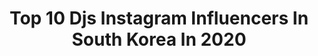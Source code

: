 ---
title: Top 10 Djs Instagram Influencers In South Korea In 2020
description: >-
  Find top djs Instagram influencers in South Korea in 2020. Most popular hashtags: #dance #backnforth #choreography #housedance.
platform: Instagram
profiles:
  - username: "boobagraphy"
    fullname: >-
      Booba
    location: "South Korea"
    followers: 39570
    engagement: 110
    commentsToLikes: 0.006613
    avatar: "https://scontent-lhr8-1.cdninstagram.com/v/t51.2885-19/11875516_1158762430807151_1829751514_a.jpg?_nc_ht=scontent-lhr8-1.cdninstagram.com&_nc_ohc=X7okhJ7G0XYAX_1lOUw&oh=2f703fb4183613b43dbd16de03ed6f11&oe=5EB998E5"
    verified: false
    hashtags: "#bnf, #soapseoul, #groovl1n, #djson"
  - username: "drop_go_"
    fullname: >-
      Drop Crossover
    location: "South Korea"
    followers: 8979
    engagement: 566
    commentsToLikes: 0.021964
    avatar: "https://scontent-ams4-1.cdninstagram.com/v/t51.2885-19/s320x320/62089569_724754087945586_660511235061579776_n.jpg?_nc_ht=scontent-ams4-1.cdninstagram.com&_nc_ohc=h_QdGvPQgWIAX_8eMY6&oh=403275b243fb18ae719edc97a7dbf4ba&oe=5EB9B614"
    verified: false
    hashtags: "#drawoftoday, #dilladay, #goldenera, #ycc"
  - username: "__taesung"
    fullname: >-
      Շꪖꫀડꪊꪀᧁ _ Dancer / 태성
    location: "South Korea"
    followers: 6655
    engagement: 872
    commentsToLikes: 0.054733
    avatar: "https://scontent-ort2-1.cdninstagram.com/v/t51.2885-19/s320x320/81209021_2567218226827824_8774725435356348416_n.jpg?_nc_ht=scontent-ort2-1.cdninstagram.com&_nc_ohc=NSKTGRabsVAAX-bJ29B&oh=be5f3be2a7f0634d03306018e90b814f&oe=5EB297B9"
    verified: false
    hashtags: "#atjazz, #gpd, #justdance, #dance"
  - username: "slowrabbit_no1"
    fullname: >-
      Slow Rabbit
    location: "South Korea"
    followers: 261844
    engagement: 1738
    commentsToLikes: 0.008849
    avatar: "https://scontent-amt2-1.cdninstagram.com/v/t51.2885-19/s320x320/12407507_167906193578479_1753200512_a.jpg?_nc_ht=scontent-amt2-1.cdninstagram.com&_nc_ohc=WymSkDtNkLAAX_Skj_T&oh=9a87d033a2b5de2fff91ae50df962fe0&oe=5EBA9350"
    verified: false
    hashtags: "#bts, #8eight, #thesauce, #djswivel"
  - username: "red3f"
    fullname: >-
      REDEF
    location: "South Korea"
    followers: 2719
    engagement: 942
    commentsToLikes: 0.046239
    avatar: "https://scontent-ams4-1.cdninstagram.com/v/t51.2885-19/s320x320/43913661_1354381608030495_7265059458902917120_n.jpg?_nc_ht=scontent-ams4-1.cdninstagram.com&_nc_ohc=wHFp4eMLlKYAX_P45lX&oh=7c48e1daa3a2343b691ffed875c16109&oe=5EAC489E"
    verified: false
    hashtags: "#club, #redbull3style, #skratcher, #vinniedelnegro"
  - username: "luna.hyun"
    fullname: >-
      Luna hyun 🌙
    location: "South Korea"
    followers: 41351
    engagement: 1609
    commentsToLikes: 0.008353
    avatar: "https://scontent-lga3-1.cdninstagram.com/v/t51.2885-19/s320x320/72296242_2252440375046888_3118403104530235392_n.jpg?_nc_ht=scontent-lga3-1.cdninstagram.com&_nc_ohc=H6RbC4OmWDQAX9GRB7r&oh=cc5c08cf5dc9c3f61808b9c8d59c43f5&oe=5EB1EE55"
    verified: false
    hashtags: "#workshop, #grant, #onf, #monstercat"
  - username: "doyxxnkim"
    fullname: >-
      Dewy | Doyeon Kim
    location: "South Korea"
    followers: 38403
    engagement: 104
    commentsToLikes: 0.011452
    avatar: "https://scontent-ams4-1.cdninstagram.com/v/t51.2885-19/s320x320/90306383_295985641373609_9178690164929593344_n.jpg?_nc_ht=scontent-ams4-1.cdninstagram.com&_nc_ohc=8uPNoshHDjMAX9YC8uK&oh=7da69e53feadeed2193713ad1c9f75bb&oe=5EABEF57"
    verified: false
    hashtags: "#houseparty, #laperlakorea, #birthdayparty, #lolaharo"
  - username: "nakedbibi"
    fullname: >-
      비비
    location: "South Korea"
    followers: 88374
    engagement: 1171
    commentsToLikes: 0.016682
    avatar: "https://scontent-lhr8-1.cdninstagram.com/v/t51.2885-19/s320x320/83226607_3429847443718092_4370925287278379008_n.jpg?_nc_ht=scontent-lhr8-1.cdninstagram.com&_nc_ohc=ugsdF1GtiG4AX_aQRm-&oh=ce00719a836936fe322735d2ec4e3a79&oe=5EBB8417"
    verified: false
    hashtags: "#soapseoul, #mv, #flower, #nabi"
  - username: "masterpiece_yoonji"
    fullname: >-
      YOON JI
    location: "South Korea"
    followers: 21576
    engagement: 1300
    commentsToLikes: 0.021389
    avatar: "https://scontent-lhr8-1.cdninstagram.com/v/t51.2885-19/s320x320/36999453_1629181987209885_1764113256546304000_n.jpg?_nc_ht=scontent-lhr8-1.cdninstagram.com&_nc_ohc=raj0a7STFUcAX8-vrDT&oh=142abc089e19168fc9d4e933d477ff34&oe=5EBC24EE"
    verified: false
    hashtags: "#fiesta, #challenge, #daejeon, #waackingchoreo"
  - username: "uglyduck062"
    fullname: >-
      Ugly Duck 주경
    location: "South Korea"
    followers: 134756
    engagement: 117
    commentsToLikes: 0.011649
    avatar: "https://scontent-lga3-1.cdninstagram.com/v/t51.2885-19/s320x320/61210736_2330154737311851_4113543122888163328_n.jpg?_nc_ht=scontent-lga3-1.cdninstagram.com&_nc_ohc=EsckVWhrIzsAX_yQ8Zv&oh=b7cb71ed8dfed7457f7fd5e083b4c5fd&oe=5EAAEEB1"
    verified: true
    hashtags: "#nervousbreakdown, #sumin, #people, #ocn"
---